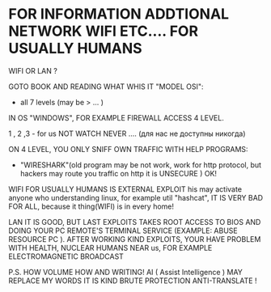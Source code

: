 # FOR INFORMATION ADDTIONAL NETWORK WIFI ETC.... FOR USUALLY HUMANS

WIFI OR LAN ?

GOTO BOOK AND READING WHAT WHIS IT "MODEL OSI":
  - all 7 levels (may be > ... )

IN OS "WINDOWS", FOR EXAMPLE FIREWALL ACCESS 4 LEVEL.

1 , 2 ,3 - for us NOT WATCH NEVER .... (для нас не доступны никогда)

ON 4 LEVEL, YOU ONLY SNIFF OWN TRAFFIC WITH HELP PROGRAMS:
 - "WIRESHARK"(old program may be not work, work for http protocol, but hackers may route you traffic  on http it is UNSECURE )
OK!


WIFI FOR USUALLY HUMANS IS EXTERNAL EXPLOIT his may activate anyone who understanding linux, for example util "hashcat", IT IS VERY BAD FOR ALL, because it thing(WIFI) is in every home!


LAN IT IS GOOD, BUT LAST EXPLOITS TAKES ROOT ACCESS TO BIOS AND DOING YOUR PC REMOTE'S TERMINAL SERVICE (EXAMPLE: ABUSE RESOURCE PC ). AFTER WORKING KIND EXPLOITS, YOUR HAVE PROBLEM WITH HEALTH, NUCLEAR HUMANS NEAR us, FOR EXAMPLE ELECTROMAGNETIC BROADCAST



P.S. HOW VOLUME HOW AND WRITING! AI ( Assist Intelligence ) MAY REPLACE MY WORDS IT IS KIND BRUTE PROTECTION ANTI-TRANSLATE !









